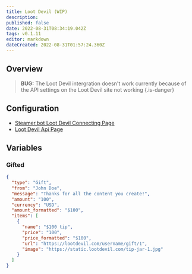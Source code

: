 ```yaml
---
title: Loot Devil (WIP)
description: 
published: false
date: 2022-08-31T08:34:19.042Z
tags: v0.1.11
editor: markdown
dateCreated: 2022-08-31T01:57:24.360Z
---
```


## Overview
> **BUG:**
> The Loot Devil intergration doesn't work currently because of the API settings on the Loot Devil site not working
{.is-danger}

## Configuration
- [Steamer.bot Loot Devil Connecting Page](https://streamer.bot/user/settings#lootdevil)
- [Loot Devil Api Page](https://lootdevil.com/integrations/api)
## Variables
### Gifted

```json
{
  "type": "Gift",
  "from": "John Doe",
  "message": "Thanks for all the content you create!",
  "amount": "100",
  "currency": "USD",
  "amount_formatted": "$100",
  "items": [
    {
      "name": "$100 tip",
      "price": "100",
      "price_formatted": "$100",
      "url": "https://lootdevil.com/username/gift/1",
      "image": "https://static.lootdevil.com/tip-jar-1.jpg"
    } 
  ]
}
```